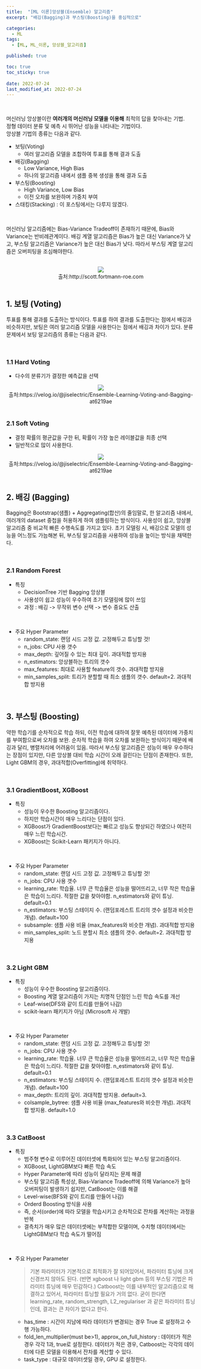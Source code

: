 ```yaml
---
title:  "[ML 이론]앙상블(Ensemble) 알고리즘"
excerpt: "배깅(Bagging)과 부스팅(Boosting)을 중심적으로"

categories:
  - ML
tags:
  - [ML, ML_이론, 앙상블_알고리즘]

published: true

toc: true
toc_sticky: true
 
date: 2022-07-24
last_modified_at: 2022-07-24
---
```


<br>

머신러닝 앙상블이란 **여러개의 머신러닝 모델을 이용해** 최적의 답을 찾아내는 기법.   
정형 데이터 분류 및 예측 시 뛰어난 성능을 나타내는 기법이다.   
앙상블 기법의 종류는 다음과 같다.   

- 보팅(Voting)
  - 여러 알고리즘 모델을 조합하여 투표를 통해 결과 도출
- 배깅(Bagging)
  - Low Variance, High Bias
  - 하나의 알고리즘 내에서 샘플 중복 생성을 통해 결과 도출
- 부스팅(Boosting)
  - High Variance, Low Bias
  - 이전 오차를 보완하며 가중치 부여
- 스태킹(Stacking) : 이 포스팅에서는 다루지 않겠다.

<br>

머신러닝 알고리즘에는 Bias-Variance Tradeoff이 존재하기 때문에, Bias와 Variance는 반비례관계이다. 
배깅 계열 알고리즘은 Bias가 높은 대신 Variance가 낮고, 부스팅 알고리즘은 Variance가 높은 대신 Bias가 낮다. 
따라서 부스팅 계열 알고리즘은 오버피팅을 조심해야한다.

<br>

<div align="center">
    <img src="https://user-images.githubusercontent.com/84084372/180629232-841f953c-141f-48b8-b69b-1a046e9cf017.png">
</div>

<div align="center">
    출처:http://scott.fortmann-roe.com
</div>

<br>

## 1. 보팅 (Voting)
투표를 통해 결과를 도출하는 방식이다. 투표를 하여 결과를 도출한다는 점에서 배깅과 비슷하지만, 보팅은 여러 알고리즘 모델을 사용한다는 점에서 배깅과 차이가 있다. 
분류 문제에서 보팅 알고리즘의 종류는 다음과 같다.

<br>

### 1.1 Hard Voting
- 다수의 분류기가 결정한 예측값을 선택

<div align="center">
    <img src="https://user-images.githubusercontent.com/84084372/180629483-dcdb838b-1ed6-4ffc-84bb-3ed7e91a3f7e.png">
</div>

<div align="center">
    출처:https://velog.io/@jiselectric/Ensemble-Learning-Voting-and-Bagging-at6219ae
</div>

<br>

### 2.1 Soft Voting
- 결정 확률의 평균값을 구한 뒤, 확률이 가장 높은 레이블값을 최종 선택
- 일반적으로 많이 사용한다.

<div align="center">
    <img src="https://user-images.githubusercontent.com/84084372/180629511-c1dda79a-c8f5-4ac8-afd3-e9ae4d10d35b.png">
</div>

<div align="center">
    출처:https://velog.io/@jiselectric/Ensemble-Learning-Voting-and-Bagging-at6219ae
</div>

<br>

## 2. 배깅 (Bagging)
Bagging은 Bootstrap(샘플) + Aggregating(합산)의 줄임말로, 한 알고리즘 내에서, 여러개의 dataset 중첩을 허용하게 하여 샘플링하는 방식이다. 
사용성이 쉽고, 앙상블 알고리즘 중 비교적 빠른 수행속도를 가지고 있다. 
초기 모델링 시, 배깅으로 모델의 성능을 어느정도 가늠해본 뒤, 부스팅 알고리즘을 사용하여 성능을 높이는 방식을 채택한다. 

<br>

### 2.1 Random Forest

- 특징
  - DecisionTree 기반 Bagging 앙상블
  - 사용성이 쉽고 성능이 우수하여 초기 모델링에 많이 쓰임
  - 과정 : 배깅 -> 무작위 변수 선택 -> 변수 중요도 산출

<br>

- 주요 Hyper Parameter
    - random_state: 랜덤 시드 고정 값. 고정해두고 튜닝할 것!
    - n_jobs: CPU 사용 갯수
    - max_depth: 깊어질 수 있는 최대 깊이. 과대적합 방지용
    - n_estimators: 앙상블하는 트리의 갯수
    - max_features: 최대로 사용할 feature의 갯수. 과대적합 방지용
    - min_samples_split: 트리가 분할할 때 최소 샘플의 갯수. default=2. 과대적합 방지용

<br>

## 3. 부스팅 (Boosting)
약한 학습기를 순차적으로 학습 하되, 이전 학습에 대하여 잘못 예측된 데이터에 가중치를 부여함으로써 오차를 보완. 
순차적 학습을 하여 오차를 보완하는 방식이기 때문에 배깅과 달리, 병렬처리에 어려움이 있음. 
따라서 부스팅 알고리즘은 성능이 매우 우수하다는 장점이 있지만, 다른 앙상블 대비 학습 시간이 오래 걸린다는 단점이 존재한다. 
또한, Light GBM의 경우, 과대적합(Overfitting)에 취약하다.

<br>

### 3.1 GradientBoost, XGBoost

- 특징
    - 성능이 우수한 Boosting 알고리즘이다.
    - 하지만 학습시간이 매우 느리다는 단점이 있다.
    - XGBoost가 GradientBoost보다는 빠르고 성능도 향상되긴 하였으나 여전히 매우 느린 학습시간.
    - XGBoost는 Scikit-Learn 패키지가 아니다.

<br>

- 주요 Hyper Parameter
  - random_state: 랜덤 시드 고정 값. 고정해두고 튜닝할 것!
  - n_jobs: CPU 사용 갯수
  - learning_rate: 학습율. 너무 큰 학습율은 성능을 떨어뜨리고, 너무 작은 학습율은 학습이 느리다. 적절한 값을 찾아야함. n_estimators와 같이 튜닝. default=0.1
  - n_estimators: 부스팅 스테이지 수. (랜덤포레스트 트리의 갯수 설정과 비슷한 개념). default=100
  - subsample: 샘플 사용 비율 (max_features와 비슷한 개념). 과대적합 방지용
  - min_samples_split: 노드 분할시 최소 샘플의 갯수. default=2. 과대적합 방지용

<br>


### 3.2 Light GBM

- 특징
    - 성능이 우수한 Boosting 알고리즘이다.
    - Boosting 계열 알고리즘이 가지는 치명적 단점인 느린 학습 속도를 개선
    - Leaf-wise(DFS와 같이 트리를 만들어 나감)
    - scikit-learn 패키지가 아님 (Microsoft 사 개발)

<br>

- 주요 Hyper Parameter
  - random_state: 랜덤 시드 고정 값. 고정해두고 튜닝할 것!
  - n_jobs: CPU 사용 갯수
  - learning_rate: 학습율. 너무 큰 학습율은 성능을 떨어뜨리고, 너무 작은 학습율은 학습이 느리다. 적절한 값을 찾아야함. n_estimators와 같이 튜닝. default=0.1
  - n_estimators: 부스팅 스테이지 수. (랜덤포레스트 트리의 갯수 설정과 비슷한 개념). default=100
  - max_depth: 트리의 깊이. 과대적합 방지용. default=3.
  - colsample_bytree: 샘플 사용 비율 (max_features와 비슷한 개념). 과대적합 방지용. default=1.0

<br>

### 3.3 CatBoost

- 특징
    - 범주형 변수로 이루어진 데이터셋에 특화되어 있는 부스팅 알고리즘이다.
    - XGBoost, LightGBM보다 빠른 학습 속도
    - Hyper Parameter에 따라 성능이 달라지는 문제 해결
    - 부스팅 알고리즘 특성상, Bias-Variance Tradeoff에 의해 Variance가 높아 오버피팅이 발생하기 쉽지만, CatBoost는 이를 해결
    - Level-wise(BFS와 같이 트리를 만들어 나감)
    - Orderd Boosting 방식을 사용
    - 즉, 순서(order)에 따라 모델을 학습시키고 순차적으로 잔차를 계산하는 과정을 반복
    - 결측치가 매우 많은 데이터셋에는 부적합한 모델이며, 수치형 데이터에서는 LightGBM보다 학습 속도가 떨어짐

<br>

- 주요 Hyper Parameter
    > 기본 파라미터가 기본적으로 최적화가 잘 되어있어서, 파라미터 튜닝에 크게 신경쓰지 않아도 된다. (반면 xgboost 나 light gbm 등의 부스팅 기법은 파라미터 튜닝에 매우 민감하다.) Catboost는 이를 내부적인 알고리즘으로 해결하고 있어서, 파라미터 튜닝할 필요가 거의 없다. 굳이 한다면 learning_rate, random_strength, L2_regulariser 과 같은 파라미터 튜닝인데, 결과는 큰 차이가 없다고 한다.
  - has_time : 시간이 지남에 따라 데이터가 변경되는 경우 True 로 설정하고 수행 가능하다.
  - fold_len_multiplier(must be>1), approx_on_full_history : 데이터가 적은 경우 각각 1과, true로 설정한다. 데이터가 적은 경우, Catboost는 각각의 데이터에 다른 모델을 이용해서 잔차를 계산할 수 있다.
  - task_type : 대규모 데이터셋일 경우, GPU 로 설정한다.

<br>
